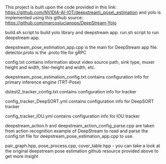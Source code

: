 This project is built upon the code provided in this link:
https://github.com/NVIDIA-AI-IOT/deepstream\_pose\_estimation
and yolo is implemented using this github source:
https://github.com/marcoslucianops/DeepStream-Yolo

build.sh script to build yolo library and deepstream app.
run.sh script to run deepstream app.

deepstream\_pose\_estimation\_app.cpp is the main for DeepStream app file.
detector.proto is the .proto file for gRPC

config.txt contains information about video source path, sink type, muxer height and width, tiler-height and width, etc.

deepstream_pose_estimation_config.txt contains configuration info for primary inference engine (TRT-Pose)

dstest2\_tracker\_config.txt contains configuration info for tracker

config\_tracker\_DeepSORT.yml contains configuration info for DeepSORT tracker

config\_tracker\_IOU.yml contains configuration info for IOU tracker

deepstream\_action.h and deepstream\_action\_config\_parse.cpp are taken from action recognition example of DeepStream to read and parse the config.txt file for deepstream\_pose\_estimation\_app.cpp to use.

pair\_graph.hpp, pose\_process.cpp, cover\_table.hpp - you can take a look at the original deepstream pose estimation github resource provided above to get more insight
